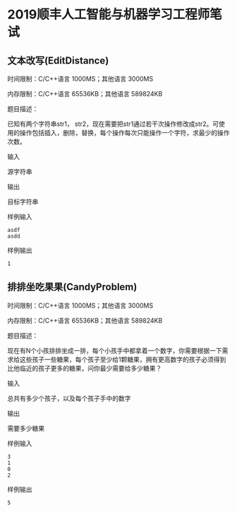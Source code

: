 # 2019顺丰人工智能与机器学习工程师笔试

## 文本改写(EditDistance)
时间限制：C/C++语言 1000MS；其他语言 3000MS

内存限制：C/C++语言 65536KB；其他语言 589824KB

题目描述：

已知有两个字符串str1， str2，现在需要把str1通过若干次操作修改成str2。可使用的操作包括插入，删除，替换，每个操作每次只能操作一个字符，求最少的操作次数。

输入

源字符串

输出

目标字符串


样例输入
```$xslt
asdf
asdd
```

样例输出
```$xslt
1
```

## 排排坐吃果果(CandyProblem)

时间限制：C/C++语言 1000MS；其他语言 3000MS

内存限制：C/C++语言 65536KB；其他语言 589824KB

题目描述：

现在有N个小孩排排坐成一排，每个小孩手中都拿着一个数字，你需要根据一下需求给这些孩子一些糖果，每个孩子至少给1颗糖果，拥有更高数字的孩子必须得到比他临近的孩子更多的糖果，问你最少需要给多少糖果？

输入

总共有多少个孩子，以及每个孩子手中的数字

输出

需要多少糖果


样例输入
```$xslt
3
1
0
2
```

样例输出
```$xslt
5
```
